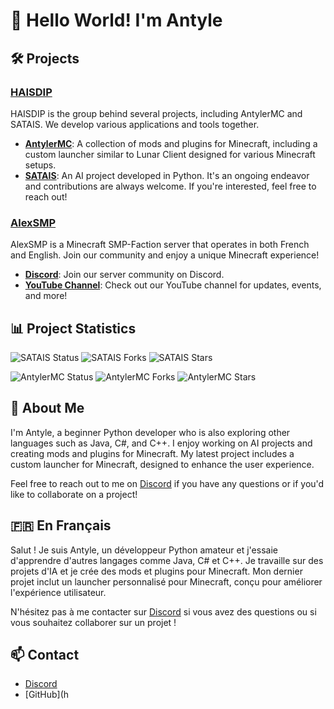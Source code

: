 # 👋 Hello World! I'm Antyle

## 🛠️ Projects

### [HAISDIP](https://github.com/AntyleYT/HAISDIP)
HAISDIP is the group behind several projects, including AntylerMC and SATAIS. We develop various applications and tools together.

  - **[AntylerMC](https://github.com/AntyleYT/AntylerMC)**: A collection of mods and plugins for Minecraft, including a custom launcher similar to Lunar Client designed for various Minecraft setups.
  - **[SATAIS](https://github.com/AntyleYT/SATAIS)**: An AI project developed in Python. It's an ongoing endeavor and contributions are always welcome. If you're interested, feel free to reach out!

### [AlexSMP](https://dsc.gg/alexsmpfr)
AlexSMP is a Minecraft SMP-Faction server that operates in both French and English. Join our community and enjoy a unique Minecraft experience!

  - **[Discord](https://dsc.gg/alexsmpfr)**: Join our server community on Discord.
  - **[YouTube Channel](https://www.youtube.com/@AlexSMPfr)**: Check out our YouTube channel for updates, events, and more!

## 📊 Project Statistics

![SATAIS Status](https://img.shields.io/github/issues/AntyleYT/SATAIS)
![SATAIS Forks](https://img.shields.io/github/forks/AntyleYT/SATAIS)
![SATAIS Stars](https://img.shields.io/github/stars/AntyleYT/SATAIS)

![AntylerMC Status](https://img.shields.io/github/issues/AntyleYT/AntylerMC)
![AntylerMC Forks](https://img.shields.io/github/forks/AntyleYT/AntylerMC)
![AntylerMC Stars](https://img.shields.io/github/stars/AntyleYT/AntylerMC)

## 🌟 About Me

I'm Antyle, a beginner Python developer who is also exploring other languages such as Java, C#, and C++. I enjoy working on AI projects and creating mods and plugins for Minecraft. My latest project includes a custom launcher for Minecraft, designed to enhance the user experience.

Feel free to reach out to me on [Discord](https://dsc.gg/haisdip) if you have any questions or if you'd like to collaborate on a project!

## 🇫🇷 En Français

Salut ! Je suis Antyle, un développeur Python amateur et j'essaie d'apprendre d'autres langages comme Java, C# et C++. Je travaille sur des projets d'IA et je crée des mods et plugins pour Minecraft. Mon dernier projet inclut un launcher personnalisé pour Minecraft, conçu pour améliorer l'expérience utilisateur.

N'hésitez pas à me contacter sur [Discord](https://dsc.gg/haisdip) si vous avez des questions ou si vous souhaitez collaborer sur un projet !

## 📫 Contact

- [Discord](https://dsc.gg/haisdip)
- [GitHub](h
